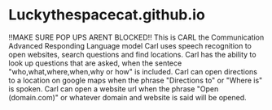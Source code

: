 # Luckythespacecat.github.io 
!!MAKE SURE POP UPS ARENT BLOCKED!!
This is CARL the Communication Advanced Responding Language model
Carl uses speech recognition to open websites, search questions and find locations.
Carl has the ability to look up questions that are asked, when the sentece "who,what,where,when,why or how" is included.
Carl can open directions to a location on google maps when the phrase "Directions to" or "Where is" is spoken.
Carl can open a website url when the phrase "Open (domain.com)" or whatever domain and website is said will be opened.
